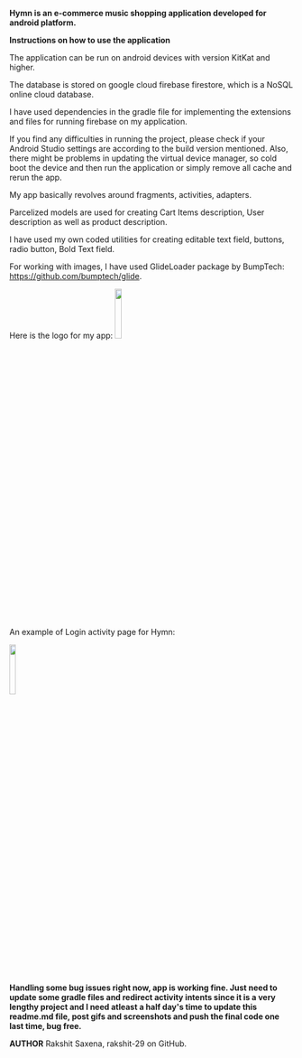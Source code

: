 **Hymn is an e-commerce music shopping application developed for android platform.**

**Instructions on how to use the application**

The application can be run on android devices with version KitKat and higher.

The database is stored on google cloud firebase firestore, which is a NoSQL online cloud database.

I have used dependencies in the gradle file for implementing the extensions and files for running firebase on my application.

If you find any difficulties in running the project, please check if your Android Studio settings are according to the build version mentioned.
Also, there might be problems in updating the virtual device manager, so cold boot the device and then run the application or simply remove all cache and rerun the app.


My app basically revolves around fragments, activities, adapters.

Parcelized models are used for creating Cart Items description, User description as well as product description.

I have used my own coded utilities for creating editable text field, buttons, radio button, Bold Text field.

For working with images, I have used GlideLoader package by BumpTech: https://github.com/bumptech/glide.

Here is the logo for my app:
<img src="https://user-images.githubusercontent.com/61807065/115805521-2333c180-a3b3-11eb-9d8f-40b0c39af3a4.png" width="15%"></img> 

An example of Login activity page for Hymn:

<img src="https://user-images.githubusercontent.com/61807065/115805854-c7b60380-a3b3-11eb-9bb3-75c605ed8819.JPG" width="15%"></img> 

__Handling some bug issues right now, app is working fine. Just need to update some gradle files and redirect activity intents since it is a very lengthy project and I need atleast a half day's time to update this readme.md file, post gifs and screenshots and push the final code one last time, bug free.__

**AUTHOR**
Rakshit Saxena, rakshit-29 on GitHub.




